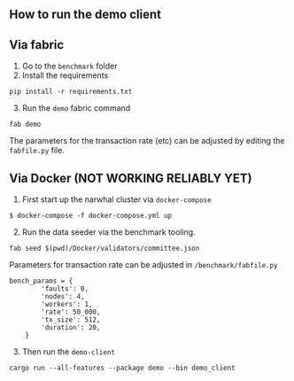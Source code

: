 ## How to run the demo client
## Via fabric

1. Go to the `benchmark` folder 
2. Install the requirements 

```
pip install -r requirements.txt
```

3. Run the `demo` fabric command

```
fab demo
```

The parameters for the transaction rate (etc) can be adjusted by editing the `fabfile.py` file.

## Via Docker (NOT WORKING RELIABLY YET)

1. First start up the narwhal cluster via `docker-compose`

```
$ docker-compose -f docker-compose.yml up
```

2. Run the data seeder via the benchmark tooling. 

```
fab seed $(pwd)/Docker/validators/committee.json
```

Parameters for transaction rate can be adjusted in `/benchmark/fabfile.py`
```
bench_params = {
        'faults': 0,
        'nodes': 4,
        'workers': 1,
        'rate': 50_000,
        'tx_size': 512,
        'duration': 20,
    }
```

3. Then run the `demo-client` 

```
cargo run --all-features --package demo --bin demo_client
```